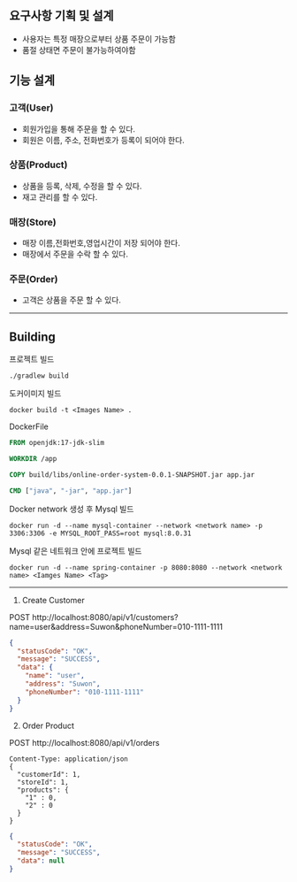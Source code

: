 ## 요구사항 기획 및 설계
- 사용자는 특정 매장으로부터 상품 주문이 가능함
- 품절 상태면 주문이 불가능하여야함

## 기능 설계

### 고객(User)
- 회원가입을 통해 주문을 할 수 있다.
- 회원은 이름, 주소, 전화번호가 등록이 되어야 한다.

### 상품(Product)
- 상품을 등록, 삭제, 수정을 할 수 있다.
- 재고 관리를 할 수 있다.

### 매장(Store)
- 매장 이름,전화번호,영업시간이 저장 되어야 한다.
- 매장에서 주문을 수락 할 수 있다.

### 주문(Order)
- 고객은 상품을 주문 할 수 있다.



***




## Building

프로젝트 빌드
```
./gradlew build 
```
도커이미지 빌드
```
docker build -t <Images Name> .
```
DockerFile
```DockerFile
FROM openjdk:17-jdk-slim

WORKDIR /app

COPY build/libs/online-order-system-0.0.1-SNAPSHOT.jar app.jar

CMD ["java", "-jar", "app.jar"]
```
Docker network 생성 후 Mysql 빌드
```
docker run -d --name mysql-container --network <network name> -p 3306:3306 -e MYSQL_ROOT_PASS=root mysql:8.0.31
```
Mysql 같은 네트워크 안에 프로젝트 빌드
```
docker run -d --name spring-container -p 8080:8080 --network <network name> <Iamges Name> <Tag>
```

***
1. Create Customer
   
POST http://localhost:8080/api/v1/customers?name=user&address=Suwon&phoneNumber=010-1111-1111
```JSON
{
  "statusCode": "OK",
  "message": "SUCCESS",
  "data": {
    "name": "user",
    "address": "Suwon",
    "phoneNumber": "010-1111-1111"
  }
}
```
2. Order Product
   
POST http://localhost:8080/api/v1/orders
```
Content-Type: application/json
{
  "customerId": 1,
  "storeId": 1,
  "products": {
    "1" : 0,
    "2" : 0
  }
}
```

```JSON
{
  "statusCode": "OK",
  "message": "SUCCESS",
  "data": null
}
```



